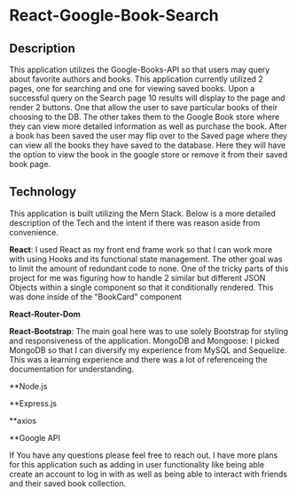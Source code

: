 # React-Google-Book-Search

## Description

This application utilizes the Google-Books-API so that users may query about favorite authors and books. This application currently utilized 2 pages, one for searching and one for viewing saved books. Upon a successful query on the Search page 10 results will display to the page and render 2 buttons. One that allow the user to save particular books of their choosing to the DB. The other takes them to the Google Book store where they can view more detailed information as well as purchase the book. After a book has been saved the user may flip over to the Saved page where they can view all the books they have saved to the database. Here they will have the option to view the book in the google store or remove it from their saved book page.

## Technology

This application is built utilizing the Mern Stack. Below is a more detailed description of the Tech and the intent if there was reason aside from convenience.

   **React**: I used React as my front end frame work so that I can work more with using Hooks and its functional state management. The other goal was to limit the amount of redundant code to none. One of the tricky parts of this project for me was figuring how to handle 2 similar but different JSON Objects within a single component so that it conditionally rendered. This was done inside of the "BookCard" component
      
   **React-Router-Dom**
      
   **React-Bootstrap**: The main goal here was to use solely Bootstrap for styling and responsiveness of the application.
      MongoDB and Mongoose: I picked MongoDB so that I can diversify my experience from MySQL and Sequelize. 
      This was a learning experience and there was a lot of referenceing the documentation for understanding.
      
   **Node.js
      
   **Express.js
      
   **axios
      
   **Google API


If You have any questions please feel free to reach out. I have more plans for this application such as adding in user functionality like being able create an account to log in with as well as being able to interact with friends and their saved book collection.
